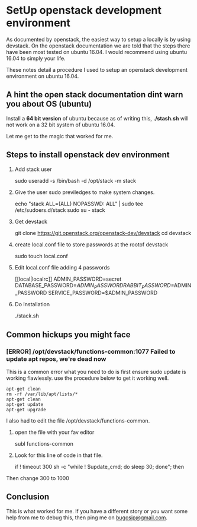 
# SetUp openstack development environment

As documented by openstack, the easiest way to setup a locally is by using devstack. On the openstack documentation we are told that the steps there have been most tested on ubuntu 16.04. I would recommend using ubuntu 16.04 to simply your life.

These notes detail a procedure I used to setup an openstack development environment on ubuntu 16.04.

## A hint the open stack documentation  dint warn you about OS (ubuntu)

Install a **64 bit version** of ubuntu because as of writing this, **./stash.sh** will not work on a 32 bit system of ubuntu 16.04.

Let me get to the magic that worked for me.

## Steps to install openstack dev environment

1. Add stack user

	sudo useradd -s /bin/bash -d /opt/stack -m stack

2. Give the user sudo previledges to make system changes.
	
	echo "stack ALL=(ALL) NOPASSWD: ALL" | sudo tee /etc/sudoers.d/stack
	sudo su - stack

3. Get devstack
	
	git clone https://git.openstack.org/openstack-dev/devstack
	cd devstack

4. create local.conf file to store passwords at the rootof devstack

	sudo touch local.conf

5. Edit local.conf file adding 4 passwords

	[[local|localrc]]
	ADMIN_PASSWORD=secret
	DATABASE_PASSWORD=$ADMIN_PASSWORD
	RABBIT_PASSWORD=$ADMIN_PASSWORD
	SERVICE_PASSWORD=$ADMIN_PASSWORD

6. Do Installation

	./stack.sh

## Common hickups you might face

### [ERROR] /opt/devstack/functions-common:1077 Failed to update apt repos, we're dead now

This is a common error what you need to do is first ensure sudo update is working flawlessly. use the  procedure below to get it working well.

	apt-get clean
	rm -rf /var/lib/apt/lists/*
	apt-get clean
	apt-get update 
	apt-get upgrade

I also had to edit the file /opt/devstack/functions-common.

1. open the file with your fav editor

	subl functions-common

2. Look for this line of code in that file.

	if ! timeout 300 sh -c "while ! $update_cmd; do sleep 30; done"; then

Then change 300 to 1000


## Conclusion

This is what worked for me. If you have a different story or you want some help from me to debug this, then ping me on bugosip@gmail.com.
